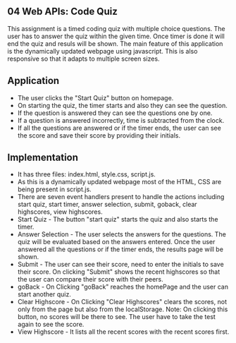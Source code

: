 ## 04 Web APIs: Code Quiz

This assignment is a timed coding quiz with multiple choice questions. The user has to answer the quiz within the given time. Once timer is done it will end the quiz and resuls will be shown. The main feature of this application is the dynamically updated webpage using javascript. This is also responsive so that it adapts to multiple screen sizes.

## Application

* The user clicks the "Start Quiz" button on homepage.
* On starting the quiz, the timer starts and also they can see the question.
* If the question is answered they can see the questions one by one.
* If a question is answered incorrectly, time is subtracted from the clock.
* If all the questions are answered or if the timer ends, the user can see the score and save their score by providing their initials.

## Implementation

* It has three files: index.html, style.css, script.js.
* As this is a dynamically updated webpage most of the HTML, CSS are being present in script.js.
* There are seven event handlers present to handle the actions including start quiz, start timer, answer selection, submit, goback, clear highscores, view highscores.
* Start Quiz - The button "start quiz" starts the quiz and also starts the timer.
* Answer Selection - The user selects the answers for the questions. The quiz will be evaluated based on the answers entered. Once the user answered all the questions or if the timer ends, the results page will be shown.
* Submit - The user can see their score, need to enter the initials to save their score.
On clicking "Submit" shows the recent highscores so that the user can compare their score with their peers.
* goBack - On Clicking "goBack" reaches the homePage and the user can start another quiz.
* Clear Highscore - On Clicking "Clear Highscores" clears the scores, not only from the page but also from the localStorage. 
Note: On clicking this button, no scores will be there to see. The user have to take the test again to see the score.
* View Highscore  - It lists all the recent scores with the recent scores first.
